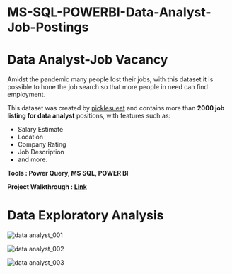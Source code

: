 # MS-SQL-POWERBI-Data-Analyst-Job-Postings

# Data Analyst-Job Vacancy

Amidst the pandemic many people lost their jobs, with this dataset it is possible to hone the job search so that more people in need can find employment.

This dataset was created by [picklesueat](https://github.com/picklesueat/data_jobs_data) and contains more than **2000 job listing for data analyst** positions, with features such as:

- Salary Estimate
- Location
- Company Rating
- Job Description
- and more.

**Tools : Power Query, MS SQL, POWER BI**

**Project Walkthrough : [Link](https://muhammadfakhrurradhi.notion.site/Data-Analyst-Job-Vacancy-02be8f1f9aba4d0992acf1304c6d0e0d?pvs=4)**

# Data Exploratory Analysis

![data analyst_001](https://github.com/MuhammadFakhrurradhi/MSSQL-POWERBI-Data-Analyst-Job-Postings/assets/131879017/a903e37a-ba3f-4e31-9956-0c19b1f32e30)

![data analyst_002](https://github.com/MuhammadFakhrurradhi/MSSQL-POWERBI-Data-Analyst-Job-Postings/assets/131879017/218945e9-29f2-4a9d-b8c2-a7d89bcec2a8)

![data analyst_003](https://github.com/MuhammadFakhrurradhi/MSSQL-POWERBI-Data-Analyst-Job-Postings/assets/131879017/2fcba8e0-4592-47fc-a2be-e7c85f25790a)




